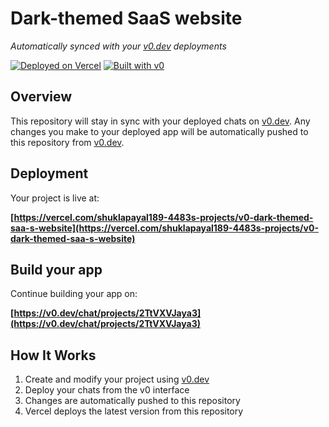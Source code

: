 # Dark-themed SaaS website

*Automatically synced with your [v0.dev](https://v0.dev) deployments*

[![Deployed on Vercel](https://img.shields.io/badge/Deployed%20on-Vercel-black?style=for-the-badge&logo=vercel)](https://vercel.com/shuklapayal189-4483s-projects/v0-dark-themed-saa-s-website)
[![Built with v0](https://img.shields.io/badge/Built%20with-v0.dev-black?style=for-the-badge)](https://v0.dev/chat/projects/2TtVXVJaya3)

## Overview

This repository will stay in sync with your deployed chats on [v0.dev](https://v0.dev).
Any changes you make to your deployed app will be automatically pushed to this repository from [v0.dev](https://v0.dev).

## Deployment

Your project is live at:

**[https://vercel.com/shuklapayal189-4483s-projects/v0-dark-themed-saa-s-website](https://vercel.com/shuklapayal189-4483s-projects/v0-dark-themed-saa-s-website)**

## Build your app

Continue building your app on:

**[https://v0.dev/chat/projects/2TtVXVJaya3](https://v0.dev/chat/projects/2TtVXVJaya3)**

## How It Works

1. Create and modify your project using [v0.dev](https://v0.dev)
2. Deploy your chats from the v0 interface
3. Changes are automatically pushed to this repository
4. Vercel deploys the latest version from this repository